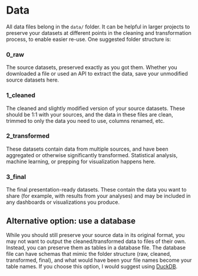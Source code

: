 # Data

All data files belong in the `data/` folder. It can be helpful in larger projects to preserve your datasets at different points in the cleaning and transformation process, to enable easier re-use. One suggested folder structure is:

### 0_raw

The source datasets, preserved exactly as you got them. Whether you downloaded a file or used an API to extract the data, save your unmodified source datasets here.

### 1_cleaned

The cleaned and slightly modified version of your source datasets. These should be 1:1 with your sources, and the data in these files are clean, trimmed to only the data you need to use, columns renamed, etc.

### 2_transformed

These datasets contain data from multiple sources, and have been aggregated or otherwise significantly transformed. Statistical analysis, machine learning, or prepping for visualization happens here.

### 3_final

The final presentation-ready datasets. These contain the data you want to share (for example, with results from your analyses) and may be included in any dashboards or visualizations you produce.

## Alternative option: use a database

While you should still preserve your source data in its original format, you may not want to output the cleaned/transformed data to files of their own. Instead, you can preserve them as tables in a database file. The database file can have schemas that mimic the folder structure (raw, cleaned, transformed, final), and what would have been your file names become your table names. If you choose this option, I would suggest using [DuckDB](https://duckdb.org).